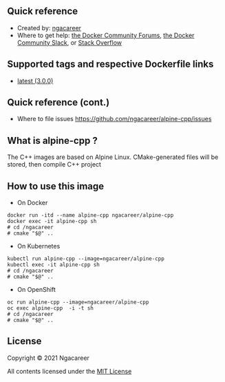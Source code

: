 ## Quick reference
- Created by: <a href="https://github.com/ngacareer">ngacareer</a>
- Where to get help: <a href="https://forums.docker.com/">the Docker Community Forums</a>, <a href="https://dockr.ly/slack">the Docker Community Slack</a>, or <a href="https://stackoverflow.com/search?tab=newest&amp;q=docker">Stack Overflow</a>

## Supported tags and respective Dockerfile links
- <a href="https://github.com/ngacareer/alpine-cpp/blob/master/Dockerfile">latest (3.0.0)</a>

## Quick reference (cont.)
- Where to file issues <a href="https://github.com/ngacareer/alpine-cpp/issues">https://github.com/ngacareer/alpine-cpp/issues</a>

## What is alpine-cpp ? 

The C++ images are based on Alpine Linux. CMake-generated files will be stored, then compile C++ project

## How to use this image
- On Docker 
```
docker run -itd --name alpine-cpp ngacareer/alpine-cpp
docker exec -it alpine-cpp sh
# cd /ngacareer
# cmake "$@" ..
 ```
- On Kubernetes
 ```
kubectl run alpine-cpp --image=ngacareer/alpine-cpp
kubectl exec -it alpine-cpp sh
# cd /ngacareer
# cmake "$@" ..
 ```
- On OpenShift
 ```
oc run alpine-cpp --image=ngacareer/alpine-cpp
oc exec alpine-cpp  -i -t sh
# cd /ngacareer
# cmake "$@" ..
 ```
## License

Copyright © 2021 Ngacareer

All contents licensed under the [MIT License](LICENSE)
